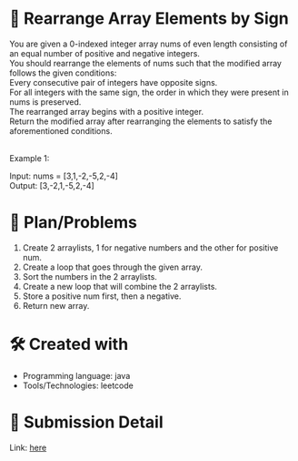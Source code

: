 
# 💼 Rearrange Array Elements by Sign<a name="about-project"></a>
You are given a 0-indexed integer array nums of even length consisting of an equal number of positive and negative integers.
<br>
You should rearrange the elements of nums such that the modified array follows the given conditions:
<br>
Every consecutive pair of integers have opposite signs. <br>
For all integers with the same sign, the order in which they were present in nums is preserved. <br>
The rearranged array begins with a positive integer. <br>
Return the modified array after rearranging the elements to satisfy the aforementioned conditions.
<br><br>

Example 1: <br>

Input: nums = [3,1,-2,-5,2,-4] <br>
Output: [3,-2,1,-5,2,-4]

# 📜 Plan/Problems
1. Create 2 arraylists, 1 for negative numbers and the other for positive num.
2. Create a loop that goes through the given array.
3. Sort the numbers in the 2 arraylists.
4. Create a new loop that will combine the 2 arraylists.
5. Store a positive num first, then a negative.
6. Return new array.

# 🛠 Created with
- Programming language: java
- Tools/Technologies: leetcode

# 💎 Submission Detail
Link: [here](https://leetcode.com/submissions/detail/1143037451/)
